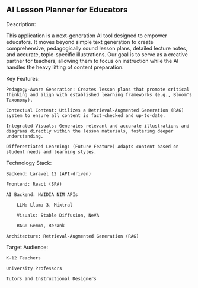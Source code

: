 ## AI Lesson Planner for Educators

Description:

This application is a next-generation AI tool designed to empower educators. It moves beyond simple text generation to create comprehensive, pedagogically sound lesson plans, detailed lecture notes, and accurate, topic-specific illustrations. Our goal is to serve as a creative partner for teachers, allowing them to focus on instruction while the AI handles the heavy lifting of content preparation.

Key Features:

    Pedagogy-Aware Generation: Creates lesson plans that promote critical thinking and align with established learning frameworks (e.g., Bloom's Taxonomy).

    Contextual Content: Utilizes a Retrieval-Augmented Generation (RAG) system to ensure all content is fact-checked and up-to-date.

    Integrated Visuals: Generates relevant and accurate illustrations and diagrams directly within the lesson materials, fostering deeper understanding.

    Differentiated Learning: (Future Feature) Adapts content based on student needs and learning styles.

Technology Stack:

    Backend: Laravel 12 (API-driven)

    Frontend: React (SPA)

    AI Backend: NVIDIA NIM APIs

        LLM: Llama 3, Mixtral

        Visuals: Stable Diffusion, NeVA

        RAG: Gemma, Rerank

    Architecture: Retrieval-Augmented Generation (RAG)

Target Audience:

    K-12 Teachers

    University Professors

    Tutors and Instructional Designers